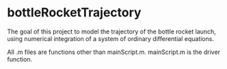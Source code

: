 # bottleRocketTrajectory
The goal of this project to model the trajectory of the bottle rocket launch, using numerical integration of a system of ordinary differential equations. 

All .m files are  functions other than mainScript.m.
mainScript.m is the driver function. 
